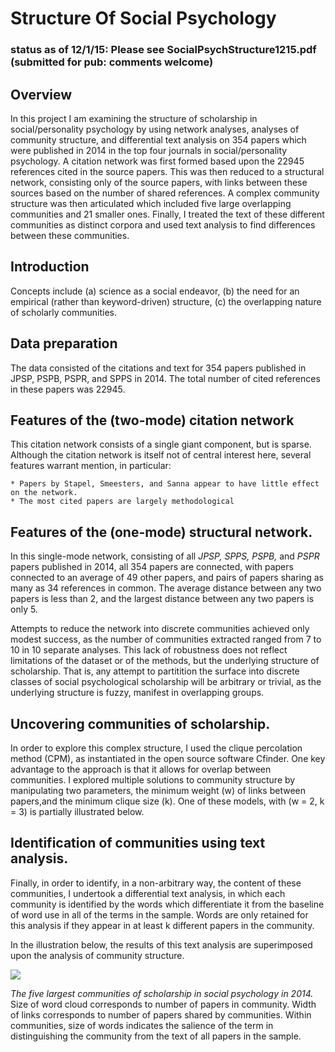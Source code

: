 # Structure Of Social Psychology
### status as of 12/1/15: Please see SocialPsychStructure1215.pdf (submitted for pub: comments welcome)


## Overview
In this project I am examining the structure of scholarship in social/personality psychology by using network analyses, analyses of community structure, and differential text analysis on 354 papers which were published in 2014 in the top four journals in social/personality psychology.  A  citation network was first formed based upon the 22945 references cited in the source papers.    This was then reduced to a structural network, consisting only of the source papers, with links between these sources based on the number of shared references.  A complex community structure was then articulated which included five large overlapping communities and 21 smaller ones. Finally, I treated the text of these different communities as distinct corpora and used text analysis to find differences between these communities.

## Introduction
Concepts include (a) science as a social endeavor, (b) the need for an empirical (rather than keyword-driven) structure, (c) the overlapping nature of scholarly communities.

## Data preparation
The data consisted of the citations and text for  354 papers published in JPSP, PSPB, PSPR, and SPPS in 2014. The total number of cited references in these papers was 22945.  

## Features of the (two-mode) citation network
This citation network consists of a single giant component, but is sparse.  Although the citation network is itself not of central interest here, several features warrant mention, in particular:

	* Papers by Stapel, Smeesters, and Sanna appear to have little effect on the network.
	* The most cited papers are largely methodological 

## Features of the (one-mode) structural network.
In this single-mode network, consisting of all *JPSP, SPPS, PSPB,* and *PSPR* papers published in 2014, all 354 papers are connected, with papers connected to an average of 49 other papers, and pairs of papers sharing as many as 34 references in common.  The average distance between any two papers is less than 2, and the largest distance between any two papers is only 5.

Attempts to reduce the network into discrete communities achieved only modest success, as the number of communities extracted ranged from 7 to 10 in 10 separate analyses.  This lack of robustness does not reflect limitations of the dataset or of the methods, but the underlying structure of scholarship.  That is, any attempt to partitition the surface into discrete classes of social psychological scholarship will be arbitrary or trivial, as the underlying structure is fuzzy, manifest in overlapping groups.  

## Uncovering communities of scholarship.
In order to explore this complex structure, I used the clique percolation method (CPM), as instantiated in the open source software Cfinder. One key advantage to the approach is that it allows for overlap between communities.  I explored multiple solutions to community structure by manipulating two parameters, the minimum weight (w) of links between papers,and the minimum clique size (k). One of these models, with (w = 2, k = 3) is partially illustrated below.

## Identification of communities using text analysis. 
Finally, in order to identify, in a non-arbitrary way, the content of these communities, I undertook a differential text analysis, in which each community is identified by the words which differentiate it from the baseline of word use in all of the terms in the sample.  Words are only retained for this analysis if they appear in at least k different papers in the community.

In the illustration below, the results of this text analysis are superimposed upon the analysis of community structure.

![](http://i.imgur.com/WmHQeJL.png)


*The five largest communities of scholarship in social psychology in 2014.* Size of word cloud corresponds to number of papers in community. Width of links corresponds to number of papers shared by communities. Within communities, size of words indicates the salience of the term in distinguishing the community from the text of all papers in the sample.

